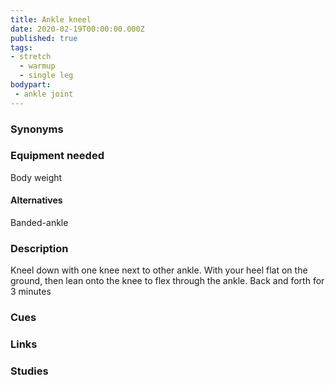 ```yaml
---
title: Ankle kneel
date: 2020-02-19T00:00:00.000Z
published: true
tags:
- stretch
  - warmup
  - single leg
bodypart:
 - ankle joint
---
```

### Synonyms
### Equipment needed
Body weight
#### Alternatives
Banded-ankle 
### Description
Kneel down with one knee next to other ankle. With your heel flat on the ground, then lean onto the knee to flex through the ankle. Back and forth for 3 minutes
### Cues
### Links
### Studies
<!--stackedit_data:
eyJoaXN0b3J5IjpbMTkxNjI4NTc3OF19
-->
